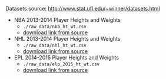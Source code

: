 Datasets source: http://www.stat.ufl.edu/~winner/datasets.html
* NBA 2013-2014 Player Heights and Weights
  * `./raw_data/nba_ht_wt.csv`
  * [download link from source](http://www.stat.ufl.edu/~winner/data/nba_ht_wt.dat)
* NHL 2013-2014 Player Heights and Weights
  * `./raw_data/nhl_ht_wt.csv`
  * [download link from source](http://www.stat.ufl.edu/~winner/data/nhl_ht_wt.csv)
* EPL 2014-2015 Player Heights and Weights
  * `./raw_data/elp_2015_ht_wt.csv`
  * [download link from source](http://www.stat.ufl.edu/~winner/data/epl_2015_ht_wt.csv)
